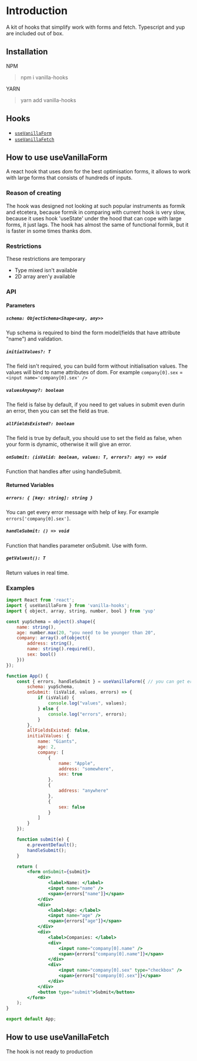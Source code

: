 # Introduction
A kit of hooks that simplify work with forms and fetch. Typescript and yup are included out of box.

## Installation
NPM
> npm i vanilla-hooks

YARN
> yarn add vanilla-hooks

## Hooks
* [`useVanillaForm`](#how-to-use-usevanillaform)
* [`useVanillaFetch`](#how-to-use-usevanillafetch)

## How to use useVanillaForm
A react hook that uses dom for the best optimisation forms, it allows to work with large forms that consists of hundreds of inputs.

### Reason of creating
The hook was designed not looking at such popular instruments as formik and etcetera, because formik in comparing with current hook is very slow, because it uses hook 'useState' under the hood that can cope with large forms, it just lags. The hook has almost the same of functional formik, but it is faster in some times thanks dom.

### Restrictions
These restrictions are temporary
* Type mixed isn't available
* 2D array aren'y available

### API

#### Parameters

##### `schema: ObjectSchema<Shape<any, any>>`
Yup schema is required to bind the form model(fields that have attribute "name") and validation.

##### `initialValues?: T`
The field isn't required, you can build form without initialisation values. The values will bind to name attributes of dom. For example `company[0].sex` = `<input name='company[0].sex' />`

##### `valuesAnyway?: boolean`
The field is false by default, if you need to get values in submit even durin an error, then you can set the field as true.

##### `allFieldsExisted?: boolean`
The field is true by default, you should use to set the field as false, when your form is dynamic, otherwise it will give an error.

##### `onSubmit: (isValid: boolean, values: T, errors?: any) => void`
Function that handles after using handleSubmit.

#### Returned Variables

##### `errors: { [key: string]: string }`
You can get every error message with help of key. For example `errors['company[0].sex']`.

##### `handleSubmit: () => void`
Function that handles parameter onSubmit. Use with form.

##### `getValuest(): T`
Return values in real time.

### Examples
```jsx
import React from 'react';
import { useVanillaForm } from 'vanilla-hooks';
import { object, array, string, number, bool } from 'yup'

const yupSchema = object().shape({
    name: string(),
    age: number.max(20, "you need to be younger than 20",
    company: array().of(object({
        address: string(),
        name: string().required(),
        sex: bool()
    }))
});

function App() {
    const { errors, handleSubmit } = useVanillaForm({ // you can get errors inside submit or as the variable
        schema: yupSchema,
        onSubmit: (isValid, values, errors) => {
            if (isValid) {
                console.log("values", values);
            } else {
                console.log("errors", errors);
            }
        },
        allFieldsExisted: false,
        initialValues: { 
            name: "Giants",
            age: 2,
            company: [
                {
                    name: "Apple",
                    address: "somewhere",
                    sex: true
                },
                {
                    address: "anywhere"
                },
                {
                    sex: false
                }
            ]
        }
    });

    function submit(e) {
        e.preventDefault();
        handleSubmit();
    }

    return (
        <form onSubmit={submit}>
            <div>
                <label>Name: </label>
                <input name="name" />
                <span>{errors["name"]}</span>
            </div>
            <div>
                <label>Age: </label>
                <input name="age" />
                <span>{errors["age"]}</span>
            </div>
            <div>
                <label>Companies: </label>
                <div>
                    <input name="company[0].name" />
                    <span>{errors["company[0].name"]}</span>
                </div>
                <div>
                    <input name="company[0].sex" type="checkbox" />
                    <span>{errors["company[0].sex"]}</span>
                </div>
            </div>
            <button type="submit">Submit</button>
        </form>
    );
}

export default App;
```

## How to use useVanillaFetch
The hook is not ready to production